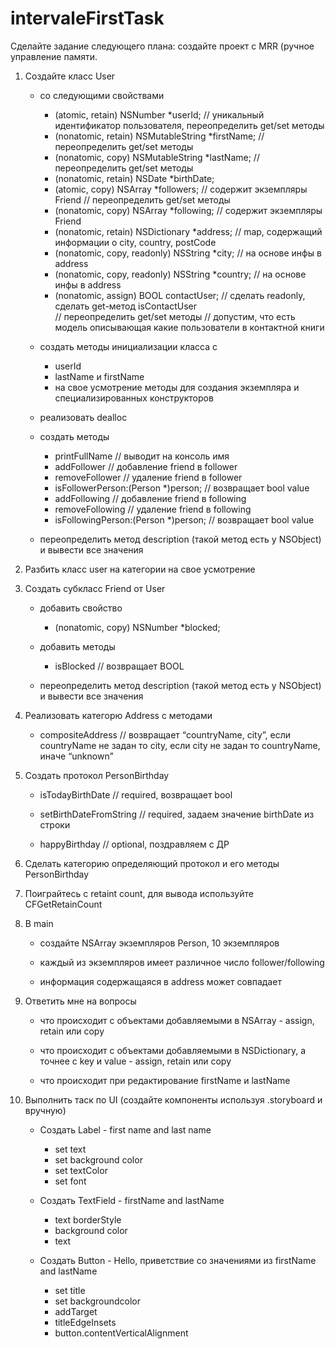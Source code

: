 # intervaleFirstTask

Сделайте задание следующего плана: создайте проект с MRR (ручное управление памяти.

1. Cоздайте класс User 
   * со следующими свойствами
     - (atomic, retain) NSNumber *userId; // уникальный идентификатор пользователя, переопределить get/set методы
     - (nonatomic, retain) NSMutableString *firstName; // переопределить get/set методы
     - (nonatomic, copy) NSMutableString *lastName; // переопределить get/set методы
     - (nonatomic, retain) NSDate *birthDate; 
     - (atomic, copy) NSArray *followers; // содержит экземпляры Friend // переопределить get/set методы
     - (nonatomic, copy) NSArray *following; // содержит экземпляры Friend
     - (nonatomic, retain) NSDictionary *address; // map, содержащий информации о city, country, postCode 
     - (nonatomic, copy, readonly) NSString *city; // на основе инфы в address
     - (nonatomic, copy, readonly) NSString *country; // на основе инфы в address
     - (nonatomic, assign) BOOL contactUser; // сделать readonly, сделать get-метод isContactUser  
                                             // переопределить get/set методы 
                                            // допустим, что есть модель описывающая какие пользователи в контактной книги

   * создать методы инициализации класса c
     - userId
     - lastName и firstName
     - на свое усмотрение методы для создания экземпляра и специализированных конструкторов
    
   * реализовать dealloc 
  
   * создать методы
     - printFullName // выводит на консоль имя
     - addFollower // добавление friend в follower
     - removeFollower // удаление friend в follower
     - isFollowerPerson:(Person *)person; // возвращает bool value 
     - addFollowing // добавление friend в following
     - removeFollowing // удаление friend в following 
     - isFollowingPerson:(Person *)person;  // возвращает bool value 
    
   * переопределить метод description (такой метод есть у NSObject) и вывести все значения
  
  
2. Разбить класс user на категории на свое усмотрение


3. Создать субкласс Friend от User

   * добавить свойство
     - (nonatomic, copy) NSNumber *blocked;

   * добавить методы
     - isBlocked // возвращает BOOL
    
   * переопределить метод description (такой метод есть у NSObject) и вывести все значения
  
  
4. Реализовать категорю Address с методами

   * compositeAddress // возвращает  “countryName, city”, если  countryName не задан то city, 
   если city не задан то countryName, иначе “unknown”
  
  
5. Создать протокол PersonBirthday

   * isTodayBirthDate // required, возвращает bool
  
   * setBirthDateFromString // required, задаем значение birthDate из строки
  
   * happyBirthday // optional, поздравляем с ДР
  
  
6. Сделать категорию определяющий протокол и его методы PersonBirthday


7. Поиграйтесь с retaint count, для вывода используйте CFGetRetainCount


8. В main 

   * создайте NSArray экземпляров Person, 10 экземпляров 
  
   * каждый из экземпляров имеет различное число follower/following
  
   * информация содержащаяся в address может совпадает
  
  
9. Ответить мне на вопросы

   * что происходит с объектами добавляемыми в NSArray - assign, retain или copy
  
   * что происходит с объектами добавляемыми в NSDictionary, а точнее с key и value - assign, retain или copy
  
   * что происходит при редактирование firstName и lastName
   
   
10. Выполнить таск по UI (создайте компоненты используя .storyboard и вручную)

    * Создать Label - first name and last name
      - set text
      - set background color
      - set textColor
      - set font
    
    * Создать TextField - firstName and lastName
      - text borderStyle
      - background color
      - text
  
    * Создать Button - Hello, приветствие со значениями из firstName and lastName 
      - set title
      - set backgroundcolor
      - addTarget
      - titleEdgeInsets
      - button.contentVerticalAlignment
